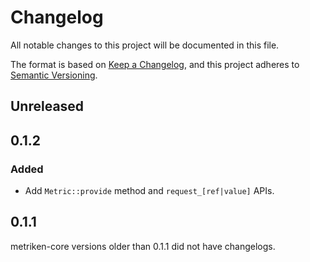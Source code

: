 # Changelog

All notable changes to this project will be documented in this file.

The format is based on [Keep a Changelog](https://keepachangelog.com/en/1.0.0/),
and this project adheres to [Semantic Versioning](https://semver.org/spec/v2.0.0.html).

## Unreleased

## 0.1.2
### Added
- Add `Metric::provide` method and `request_[ref|value]` APIs.

## 0.1.1
metriken-core versions older than 0.1.1 did not have changelogs.
